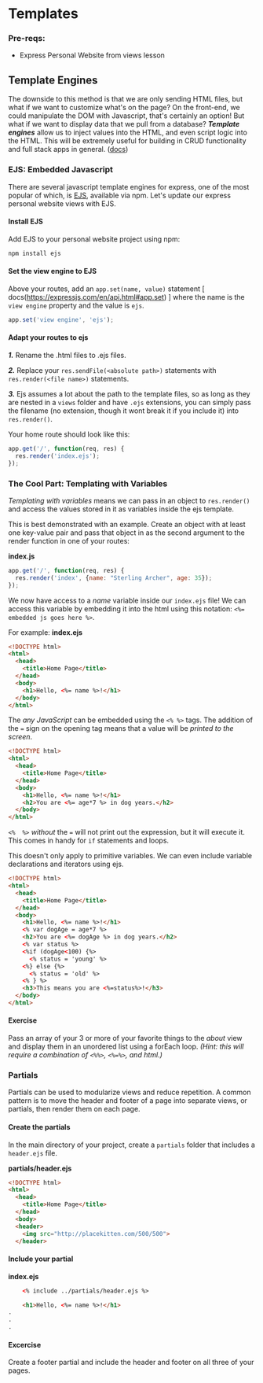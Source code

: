 # Templates

### Pre-reqs:
* Express Personal Website from views lesson

## Template Engines

The downside to this method is that we are only sending HTML files, but what if we want to customize what's on the page? On the front-end, we could manipulate the DOM with Javascript, that's certainly an option! But what if we want to display data that we pull from a database? ***Template engines*** allow us to inject values into the HTML, and even script logic into the HTML. This will be extremely useful for building in CRUD functionality and full stack apps in general. ([docs](https://expressjs.com/en/guide/using-template-engines.html))

### EJS: Embedded Javascript

There are several javascript template engines for express, one of the most popular of which, is [EJS](https://www.npmjs.com/package/ejs), available via npm. Let's update our express personal website views with EJS.

#### Install EJS

Add EJS to your personal website project using npm:

```bash
npm install ejs
```

#### Set the view engine to EJS

Above your routes, add an ```app.set(name, value)``` statement [ docs(https://expressjs.com/en/api.html#app.set) ] where the name is the ```view engine``` property and the value is ```ejs```.

```js
app.set('view engine', 'ejs');
```
#### Adapt your routes to ejs

***1.*** Rename the .html files to .ejs files.

***2.*** Replace your ```res.sendFile(<absolute path>)``` statements with ```res.render(<file name>)``` statements.

***3.*** Ejs assumes a lot about the path to the template files, so as long as they are nested in a ```views``` folder and have ```.ejs``` extensions, you can simply pass the filename (no extension, though it wont break it if you include it) into ```res.render()```.

Your home route should look like this:
```js
app.get('/', function(req, res) {
  res.render('index.ejs');
});
```

### The Cool Part: Templating with Variables

_Templating with variables_ means we can pass in an object to `res.render()` and access the values stored in it as variables inside the ejs template.

This is best demonstrated with an example. Create an object with at least one key-value pair and pass that object in as the second argument to the render function in one of your routes:

**index.js**
```js
app.get('/', function(req, res) {
  res.render('index', {name: "Sterling Archer", age: 35});
});
```

We now have access to a _name_ variable inside our ```index.ejs``` file! We can access this variable by embedding it into the html using this notation: ```<%= embedded js goes here %>```.

For example:
**index.ejs**
```html
<!DOCTYPE html>
<html>
  <head>
    <title>Home Page</title>
  </head>
  <body>
    <h1>Hello, <%= name %>!</h1>
  </body>
</html>
```

The _any JavaScript_ can be embedded using the `<% %>` tags. The addition of the `=` sign on the opening tag means that a value will be _printed to the screen_. 

```html
<!DOCTYPE html>
<html>
  <head>
    <title>Home Page</title>
  </head>
  <body>
    <h1>Hello, <%= name %>!</h1>
    <h2>You are <%= age*7 %> in dog years.</h2>
  </body>
</html>
```

`<%  %>` _without_ the `=`  will not print out the expression, but it will execute it. This comes in handy for `if` statements and loops.

This doesn't only apply to primitive variables. We can even include variable declarations and iterators using ejs.

```html
<!DOCTYPE html>
<html>
  <head>
    <title>Home Page</title>
  </head>
  <body>
    <h1>Hello, <%= name %>!</h1>
    <% var dogAge = age*7 %>
    <h2>You are <%= dogAge %> in dog years.</h2>
    <% var status %>
    <%if (dogAge<100) {%>
      <% status = 'young' %>
    <%} else {%>
      <% status = 'old' %>
    <% } %>
    <h3>This means you are <%=status%>!</h3>
  </body>
</html>
```

#### Exercise

Pass an array of your 3 or more of your favorite things to the _about_ view and display them in an unordered list using a forEach loop. _(Hint: this will require a combination of `<%%>`, `<%=%>`, and html.)_

### Partials

Partials can be used to modularize views and reduce repetition. A common pattern is to move the header and footer of a page into separate views, or partials, then render them on each page.

#### Create the partials

In the main directory of your project, create a `partials` folder that includes a `header.ejs` file.

**partials/header.ejs**
```html
<!DOCTYPE html>
<html>
  <head>
    <title>Home Page</title>
  </head>
  <body>
  <header>
    <img src="http://placekitten.com/500/500">
  </header>
```

#### Include your partial

**index.ejs**
```html
    <% include ../partials/header.ejs %>

    <h1>Hello, <%= name %>!</h1>
.
.
.
```

#### Excercise

Create a footer partial and include the header and footer on all three of your pages.



